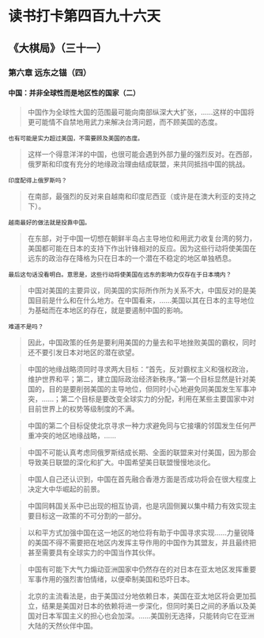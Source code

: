 # 读书打卡第四百九十六天
## 《大棋局》（三十一）
### 第六章 远东之锚（四）
#### 中国：并非全球性而是地区性的国家（二）

> 中国作为全球性大国的范围最可能向南部纵深大大扩张，……这样的中国将更可能情不自禁地用武力来解决台湾问题，而不顾美国的态度。
```
也有可能是实力超过美国，不需要顾及美国的态度。
```
> 这样一个得意洋洋的中国，也很可能会遇到外部力量的强烈反对。在西部，俄罗斯和印度有充分的地缘政治理由结成联盟，来共同抵挡中国的挑战。
```
印度配得上俄罗斯吗？
```
> 在南部，最强烈的反对来自越南和印度尼西亚（或许是在澳大利亚的支持之下）。
```
越南最好的做法就是投靠中国。
```
> 在东部，对于中国一切想在朝鲜半岛占主导地位和用武力收复台湾的努力，美国都可能在日本的支持下作出针锋相对的反应。因为这些行动将使美国在远东的政治存在降格为只在日本的一个潜在不稳定的地区单独栖息。
```
最后这句话没看明白。意思是，这些行动将使美国在远东的影响力仅存在于日本境内？
```
> 中国对美国的主要异议，同美国的实际所作所为关系不大，中国反对的是美国目前是什么和在什么地方。在中国看来，……美国以其在日本的主导地位为基础而在本地区的存在，就是要遏制中国的影响。
```
难道不是吗？
```
> 因此，中国政策的任务是要利用美国的力量去和平地挫败美国的霸权，同时还不要引发日本对地区的潜在欲望。

> 中国的地缘战略须同时寻求两大目标：“首先，反对霸权主义和强权政治，维护世界和平；第二，建立国际政治经济新秩序。”第一个目标显然是针对美国的，目的是要削弱美国的主导地位，但同时小心地避免同美国发生军事冲突，……；第二个目标是要改变全球实力的分配，利用在某些主要国家中对目前世界上的权势等级制度的不满。

> 中国的第二个目标促使北京寻求一种力求避免同与它接壤的邻国发生任何严重冲突的地区地缘战略，……

> 中国不可能认真考虑同俄罗斯结成长期、全面的联盟来对付美国，因为那会导致美日联盟的深化和扩大。中国希望美日联盟慢慢地淡化。

> 中国人自己还认识到，中国在首先融合香港方面是否成功将会在很大程度上决定大中华崛起的前景。

> 中国同韩国关系中已出现的相互协调，也是巩固侧翼以集中精力有效实现主要目标这一政策的不可分割的一部分。

> 以和平方式加强中国在这一地区的地位将有助于中国寻求实现……力量锐降的美国不得不需要把在地区内发挥主导作用的中国作为其盟友，并且最终把甚至需要具有全球实力的中国当作其伙伴。

> 中国有可能下大气力煽动亚洲国家中仍然存在的对日本在亚太地区发挥重要军事作用的强烈害怕情绪，以便牵制美国和恐吓日本。

> 北京的主流看法是，由于美国过分地依赖日本，美国在亚太地区将会更加孤立，结果是美国对日本的依赖将进一步深化，但同时美日之间的矛盾以及美国对日本军国主义的担心也会加深。……美国别无选择，只能转向它在亚洲大陆的天然伙伴中国。